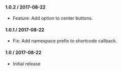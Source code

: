 #### 1.0.2 / 2017-08-22
* Feature: Add option to center buttons.

#### 1.0.1 / 2017-08-22
* Fix: Add namespace prefix to shortcode callback.

#### 1.0 / 2017-08-22
* Initial release
